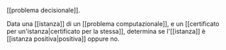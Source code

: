 [[problema decisionale]].

Data una [[istanza]] di un [[problema computazionale]], e un [[certificato per un'istanza|certificato per la stessa]], determina se l'[[istanza]] è [[istanza positiva|positiva]] oppure no.
